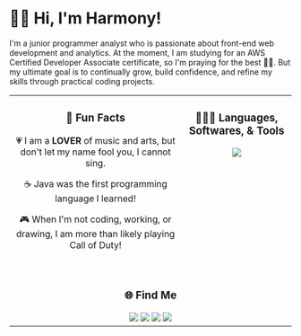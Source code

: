# 👋🏾 Hi, I'm Harmony!

I'm a junior programmer analyst who is passionate about front-end web development and analytics. At the moment, I am studying for an AWS Certified Developer Associate certificate, so I'm praying for the best 🤞🏾. But my ultimate goal is to continually grow, build confidence, and refine my skills through practical coding projects.

<table>
  <tr>
    <td align="center">
        <h3>💭 Fun Facts</h3>
        <p>💗 I am a <strong>LOVER</strong> of music and arts, but don't let my name fool you, I cannot sing.</p>
        <p>☕ Java was the first programming language I learned!</p>
        <p>🎮 When I'm not coding, working, or drawing, I am more than likely playing Call of Duty!</p>
        </br>
    </td>
    <td align ="center" valign="top">
        <h3>👩🏾‍💻 Languages, Softwares, & Tools</h3>
        <img style ="text-align: center;" src="https://skillicons.dev/icons?i=arduino,html,css,js,java,cpp,py,visualstudio,vscode,github&perline=4">
    </td>
  </tr>
  
  <tr>
    <td colspan="2" align="center">
        <h3>🌐 Find Me</h3>
        <div align="center">
        <a href = "https://www.linkedin.com/in/harmony-mothershed"><img src= "https://img.shields.io/badge/LinkedIn-0077B5?style=for-the-badge&logo=linkedin&logoColor=white" /></a>
        <a href = "https://www.facebook.com/profile.php?id=100081624061498&mibextid=JRoKGi"><img src= "https://img.shields.io/badge/Facebook-1877F2?style=for-the-badge&logo=facebook&logoColor=white"/></a>
        <a href = "https://www.tiktok.com/@dehsrehtom?_t=8rKvHzDtsjf&_r=1"><img src= "https://img.shields.io/badge/TikTok-000000?style=for-the-badge&logo=tiktok&logoColor=white"/></a>
        <a href= "https://www.instagram.com/dehsrehtom?igsh=MWE2OGNqeDExMHN0aw%3D%3D&utm_source=qr"><img src= "https://img.shields.io/badge/Instagram-E4405F?style=for-the-badge&logo=instagram&logoColor=white" /></a>
        </div>
    </td>
  </tr>
</table>
